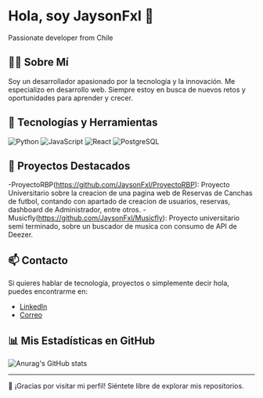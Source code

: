 # Hola, soy JaysonFxl 👋
Passionate developer from Chile

## 🙋‍♂️ Sobre Mí

Soy un desarrollador apasionado por la tecnología y la innovación. Me especializo en desarrollo web. 
Siempre estoy en busca de nuevos retos y oportunidades para aprender y crecer.

## 🔧 Tecnologías y Herramientas
![Python](https://img.shields.io/badge/-Python-3776AB?style=flat-square&logo=python&logoColor=white)
![JavaScript](https://img.shields.io/badge/-JavaScript-F7DF1E?style=flat-square&logo=javascript&logoColor=black)
![React](https://img.shields.io/badge/-React-61DAFB?style=flat-square&logo=react&logoColor=black)
![PostgreSQL](https://img.shields.io/badge/-PostgreSQL-336791?style=flat-square&logo=postgresql&logoColor=white)

## 🌟 Proyectos Destacados
-ProyectoRBP(https://github.com/JaysonFxl/ProyectoRBP): Proyecto Universitario sobre la creacion de una pagina web de Reservas de Canchas de futbol, contando con apartado de creacion de usuarios, reservas, dashboard de Administrador, entre otros.
-Musicfly(https://github.com/JaysonFxl/Musicfly): Proyecto universitario semi terminado, sobre un buscador de musica con consumo de API de Deezer.

## 📫 Contacto

Si quieres hablar de tecnología, proyectos o simplemente decir hola, puedes encontrarme en:

- [LinkedIn](https://www.linkedin.com/in/jayson-flores-cartes-7b2536249/)
- [Correo](jayson.flores.cartes@gmail.com)

## 📊 Mis Estadísticas en GitHub

![Anurag's GitHub stats](https://github-readme-stats.vercel.app/api?username=JaysonFxl&show_icons=true&theme=radical)

---
💬 ¡Gracias por visitar mi perfil! Siéntete libre de explorar mis repositorios.
